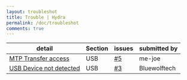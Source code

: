 ```yaml
---
layout: troubleshot
title: Trouble | Hydra
permalink: /doc/troubleshot
comments: true
---
```



| detail | Section | issues | submitted by |
| ------- | ------- | ------- | ------- |
| [MTP Transfer access](/doc/troubleshot/mtp-transfer) | USB | [#5](https://github.com/hydrapwk/hydrapwk/issues/5) | me-joe |
| [USB Device not detected](/doc/troubleshot/cant-write-usbs) | USB | [#3](https://github.com/hydrapwk/hydrapwk/issues/3) | Bluewolftech |